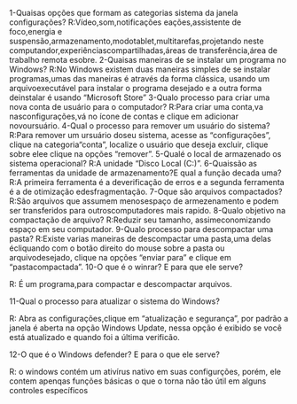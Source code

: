 1-Quaisas opções que formam as categorias sistema da janela configurações? R:Vídeo,som,notificações eações,assistente de foco,energia e suspensão,armazenamento,modotablet,multitarefas,projetando neste computandor,experiênciascompartilhadas,áreas de transferência,área de trabalho remota esobre.
2-Quaisas maneiras de se instalar um programa no Windows?
R:No Windows existem duas maneiras simples de se instalar programas,umas das maneiras é através da forma clássica, usando um arquivoexecutável para instalar o programa desejado e a outra forma deinstalar é usando “Microsoft Store”
3-Qualo processo para criar uma nova conta de usuário para o computador?
R:Para criar uma conta,va nasconfigurações,vá no ícone de contas e clique em adicionar novoursuário.
4-Qual o processo para remover um usuário do sistema?
R:Para remover um ursuário doseu sistema, acesse as “configurações”, clique na categoria“conta”, localize o usuário que deseja excluir, clique sobre elee clique na opções “remover”.
5-Qualé o local de armazenado os sistema operacional?
R:A unidade “Disco Local (C:)”.
6-Quaissão as ferramentas da unidade de armazenamento?E qual a função decada uma? R:A primeira ferramenta é a deverificação de erros e a segunda ferramenta é a de otimização edesfragmentação.
7-Oque são arquivos compactados?
R:São arquivos que assumem menosespaço de armezenamento e podem ser transferidos para outroscomputadores mais rapido.
8-Qualo objetivo na compactação de arquivo?
R:Reduzir seu tamanho, assimeconomizando espaço em seu computador.
9-Qualo processo para descompactar uma pasta?
R:Existe varias maneiras de descompactar uma pasta,uma delas écliquando com o botão direito do mouse sobre a pasta ou arquivodesejado, clique na opções “enviar para” e clique em “pastacompactada”.
10-O que é o winrar? E para que ele serve?

R: É um programa,para compactar e descompactar arquivos.

11-Qual o processo para atualizar o sistema do Windows?

R: Abra as configurações,clique em “atualização e segurança”, por padrão a janela é aberta na opção Windows Update, nessa opção é exibido se você está atualizado e quando foi a última verificão.

12-O que é o Windows defender? E para o que ele serve?

R: o windows contém um ativírus nativo em suas configurções, porém, ele contem apenqas funções básicas o que  o torna não tão útil em alguns controles específicos
